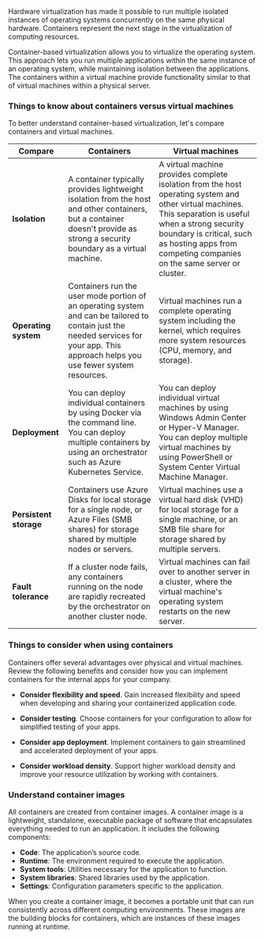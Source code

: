 Hardware virtualization has made it possible to run multiple isolated instances of operating systems concurrently on the same physical hardware. Containers represent the next stage in the virtualization of computing resources.

Container-based virtualization allows you to virtualize the operating system. This approach lets you run multiple applications within the same instance of an operating system, while maintaining isolation between the applications. The containers within a virtual machine provide functionality similar to that of virtual machines within a physical server.

### Things to know about containers versus virtual machines

To better understand container-based virtualization, let's compare containers and virtual machines.

| Compare | Containers | Virtual machines | 
| --- | --- | --- |
| **Isolation** | A container typically provides lightweight isolation from the host and other containers, but a container doesn't provide as strong a security boundary as a virtual machine. | A virtual machine provides complete isolation from the host operating system and other virtual machines. This separation is useful when a strong security boundary is critical, such as hosting apps from competing companies on the same server or cluster. |
| **Operating system** | Containers run the user mode portion of an operating system and can be tailored to contain just the needed services for your app. This approach helps you use fewer system resources. | Virtual machines run a complete operating system including the kernel, which requires more system resources (CPU, memory, and storage). |
| **Deployment** | You can deploy individual containers by using Docker via the command line. You can deploy multiple containers by using an orchestrator such as Azure Kubernetes Service. | You can deploy individual virtual machines by using Windows Admin Center or Hyper-V Manager. You can deploy multiple virtual machines by using PowerShell or System Center Virtual Machine Manager. |
| **Persistent storage** | Containers use Azure Disks for local storage for a single node, or Azure Files (SMB shares) for storage shared by multiple nodes or servers. | Virtual machines use a virtual hard disk (VHD) for local storage for a single machine, or an SMB file share for storage shared by multiple servers. |
| **Fault tolerance** | If a cluster node fails, any containers running on the node are rapidly recreated by the orchestrator on another cluster node. | Virtual machines can fail over to another server in a cluster, where the virtual machine's operating system restarts on the new server. |

### Things to consider when using containers

Containers offer several advantages over physical and virtual machines. Review the following benefits and consider how you can implement containers for the internal apps for your company.

- **Consider flexibility and speed**. Gain increased flexibility and speed when developing and sharing your containerized application code.

- **Consider testing**. Choose containers for your configuration to allow for simplified testing of your apps.

- **Consider app deployment**. Implement containers to gain streamlined and accelerated deployment of your apps.

- **Consider workload density**. Support higher workload density and improve your resource utilization by working with containers.

### Understand container images

All containers are created from container images. A container image is a lightweight, standalone, executable package of software that encapsulates everything needed to run an application. It includes the following components:

- **Code**: The application’s source code.
- **Runtime**: The environment required to execute the application.
- **System tools**: Utilities necessary for the application to function.
- **System libraries**: Shared libraries used by the application.
- **Settings**: Configuration parameters specific to the application.

When you create a container image, it becomes a portable unit that can run consistently across different computing environments. These images are the building blocks for containers, which are instances of these images running at runtime.
